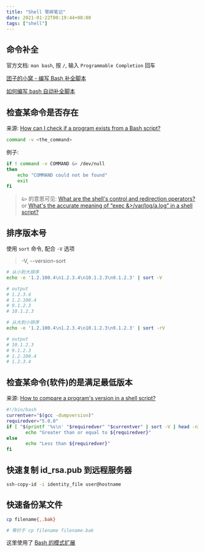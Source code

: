 ```yaml
---
title: "Shell 零碎笔记"
date: 2021-01-22T00:19:44+08:00
tags: ["shell"]
---
```


## 命令补全

官方文档: `man bash`, 按 `/`, 输入 `Programmable Completion` 回车

[团子的小窝 - 编写 Bash 补全脚本](https://kodango.com/bash-competion-programming)

[如何编写 bash 自动补全脚本](https://www.infoq.cn/article/bash-programmable-completion-tutorial)

## 检查某命令是否存在

来源: [How can I check if a program exists from a Bash script?](https://stackoverflow.com/questions/592620/how-can-i-check-if-a-program-exists-from-a-bash-script)

```sh
command -v <the_command>
```

例子:

```sh
if ! command -v COMMAND &> /dev/null
then
    echo "COMMAND could not be found"
    exit
fi
```

> `&>` 的意思可见: [What are the shell's control and redirection operators?](https://unix.stackexchange.com/questions/159513/what-are-the-shells-control-and-redirection-operators) or [What's the accurate meaning of “exec &>/var/log/a.log” in a shell script?](https://serverfault.com/questions/739009/whats-the-accurate-meaning-of-exec-var-log-a-log-in-a-shell-script)

## 排序版本号

使用 `sort` 命令, 配合 `-V` 选项

> -V, --version-sort

```sh
# 从小到大排序
echo -e '1.2.100.4\n1.2.3.4\n10.1.2.3\n9.1.2.3' | sort -V

# output
# 1.2.3.4
# 1.2.100.4
# 9.1.2.3
# 10.1.2.3

# 从大到小排序
echo -e '1.2.100.4\n1.2.3.4\n10.1.2.3\n9.1.2.3' | sort -rV

# output
# 10.1.2.3
# 9.1.2.3
# 1.2.100.4
# 1.2.3.4
```

## 检查某命令(软件)的是满足最低版本

来源: [How to compare a program's version in a shell script?](https://unix.stackexchange.com/questions/285924/how-to-compare-a-programs-version-in-a-shell-script)

```sh
#!/bin/bash
currentver="$(gcc -dumpversion)"
requiredver="5.0.0"
if [ "$(printf '%s\n' "$requiredver" "$currentver" | sort -V | head -n1)" = "$requiredver" ]; then
       echo "Greater than or equal to ${requiredver}"
else
       echo "Less than ${requiredver}"
fi
```

## 快速复制 id_rsa.pub 到远程服务器

```sh
ssh-copy-id -i identity_file user@hostname
```

## 快速备份某文件

```sh
cp filename{,.bak}

# 等价于 cp filename filename.bak
```

这里使用了 [Bash 的模式扩展](https://wangdoc.com/bash/expansion.html#%E5%A4%A7%E6%8B%AC%E5%8F%B7%E6%89%A9%E5%B1%95)
